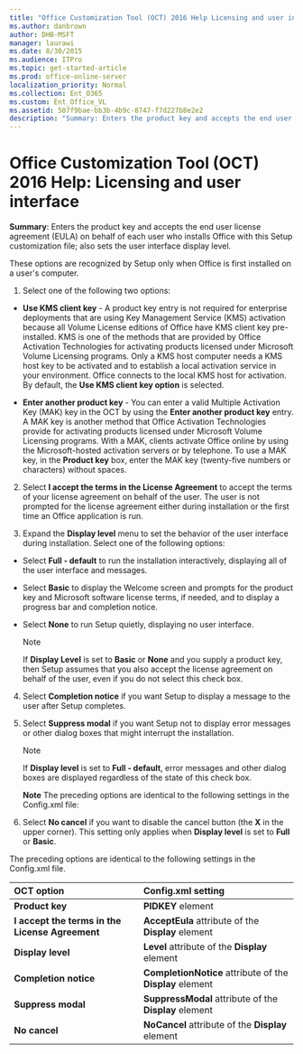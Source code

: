 ```yaml
---
title: "Office Customization Tool (OCT) 2016 Help Licensing and user interface"
ms.author: danbrown
author: DHB-MSFT
manager: laurawi
ms.date: 8/30/2015
ms.audience: ITPro
ms.topic: get-started-article
ms.prod: office-online-server
localization_priority: Normal
ms.collection: Ent_O365
ms.custom: Ent_Office_VL
ms.assetid: 507f9bae-bb3b-4b9c-8747-f7d227b8e2e2
description: "Summary: Enters the product key and accepts the end user license agreement (EULA) on behalf of each user who installs Office with this Setup customization file; also sets the user interface display level."
---
```


# Office Customization Tool (OCT) 2016 Help: Licensing and user interface

 **Summary**: Enters the product key and accepts the end user license agreement (EULA) on behalf of each user who installs Office with this Setup customization file; also sets the user interface display level. 
  
These options are recognized by Setup only when Office is first installed on a user's computer.
  
1. Select one of the following two options:
    
  - **Use KMS client key** - A product key entry is not required for enterprise deployments that are using Key Management Service (KMS) activation because all Volume License editions of Office have KMS client key pre-installed. KMS is one of the methods that are provided by Office Activation Technologies for activating products licensed under Microsoft Volume Licensing programs. Only a KMS host computer needs a KMS host key to be activated and to establish a local activation service in your environment. Office connects to the local KMS host for activation. By default, the **Use KMS client key option** is selected. 
    
  - **Enter another product key** - You can enter a valid Multiple Activation Key (MAK) key in the OCT by using the **Enter another product key** entry. A MAK key is another method that Office Activation Technologies provide for activating products licensed under Microsoft Volume Licensing programs. With a MAK, clients activate Office online by using the Microsoft-hosted activation servers or by telephone. To use a MAK key, in the **Product key** box, enter the MAK key (twenty-five numbers or characters) without spaces. 
    
2. Select **I accept the terms in the License Agreement** to accept the terms of your license agreement on behalf of the user. The user is not prompted for the license agreement either during installation or the first time an Office application is run. 
    
3. Expand the **Display level** menu to set the behavior of the user interface during installation. Select one of the following options: 
    
  - Select **Full - default** to run the installation interactively, displaying all of the user interface and messages. 
    
  - Select **Basic** to display the Welcome screen and prompts for the product key and Microsoft software license terms, if needed, and to display a progress bar and completion notice. 
    
  - Select **None** to run Setup quietly, displaying no user interface. 
    
    > [!NOTE]
    > If **Display Level** is set to **Basic** or **None** and you supply a product key, then Setup assumes that you also accept the license agreement on behalf of the user, even if you do not select this check box. 
  
4. Select **Completion notice** if you want Setup to display a message to the user after Setup completes. 
    
5. Select **Suppress modal** if you want Setup not to display error messages or other dialog boxes that might interrupt the installation. 
    
    > [!NOTE]
    > If **Display level** is set to **Full - default**, error messages and other dialog boxes are displayed regardless of the state of this check box. 
  
    **Note** The preceding options are identical to the following settings in the Config.xml file: 
    
6. Select **No cancel** if you want to disable the cancel button (the **X** in the upper corner). This setting only applies when **Display level** is set to **Full** or **Basic**.
    
The preceding options are identical to the following settings in the Config.xml file.
  
|**OCT option**|**Config.xml setting**|
|:-----|:-----|
|**Product key** <br/> |**PIDKEY** element  <br/> |
|**I accept the terms in the License Agreement** <br/> |**AcceptEula** attribute of the **Display** element  <br/> |
|**Display level** <br/> |**Level** attribute of the **Display** element  <br/> |
|**Completion notice** <br/> |**CompletionNotice** attribute of the **Display** element  <br/> |
|**Suppress modal** <br/> |**SuppressModal** attribute of the **Display** element  <br/> |
|**No cancel** <br/> |**NoCancel** attribute of the **Display** element  <br/> |
   

